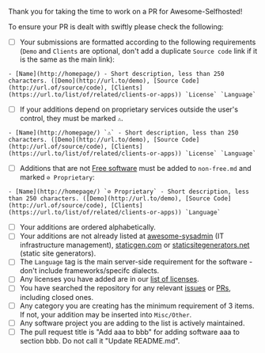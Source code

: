 Thank you for taking the time to work on a PR for Awesome-Selfhosted!

To ensure your PR is dealt with swiftly please check the following:

- [ ] Your submissions are formatted according to the following requirements (`Demo` and `Clients` are optional, don't add a duplicate `Source code` link if it is the same as the main link):

``- [Name](http://homepage/) - Short description, less than 250 characters. ([Demo](http://url.to/demo), [Source Code](http://url.of/source/code), [Clients](https://url.to/list/of/related/clients-or-apps)) `License` `Language` ``

- [ ] If your additions depend on proprietary services outside the user's control, they must be marked `⚠`.

``- [Name](http://homepage/) `⚠` - Short description, less than 250 characters. ([Demo](http://url.to/demo), [Source Code](http://url.of/source/code), [Clients](https://url.to/list/of/related/clients-or-apps)) `License` `Language` ``

- [ ] Additions that are not [Free software](https://en.wikipedia.org/wiki/Free_software) must be added to `non-free.md` and marked `⊘ Proprietary`:

``- [Name](http://homepage/) `⊘ Proprietary` - Short description, less than 250 characters. ([Demo](http://url.to/demo), [Source Code](http://url.of/source/code), [Clients](https://url.to/list/of/related/clients-or-apps)) `Language` ``

- [ ] Your additions are ordered alphabetically.
- [ ] Your additions are not already listed at [awesome-sysadmin](https://github.com/n1trux/awesome-sysadmin) (IT infrastructure management), [staticgen.com](https://www.staticgen.com/) or [staticsitegenerators.net](https://staticsitegenerators.net/) (static site generators).
- [ ] The `Language` tag is the main server-side requirement for the software - don't include frameworks/specifc dialects.
- [ ] Any licenses you have added are in our [list of licenses](https://github.com/awesome-selfhosted/awesome-selfhosted/blob/master/README.md#list-of-licenses).
- [ ] You have searched the repository for any relevant [issues](https://github.com/awesome-selfhosted/awesome-selfhosted/issues) or [PRs](https://github.com/awesome-selfhosted/awesome-selfhosted/pulls), including closed ones.
- [ ] Any category you are creating has the minimum requirement of 3 items. If not, your addition may be inserted into `Misc/Other`.
- [ ] Any software project you are adding to the list is actively maintained.
- [ ] The pull request title is "Add aaa to bbb" for adding software aaa to section bbb. Do not call it "Update README.md".
